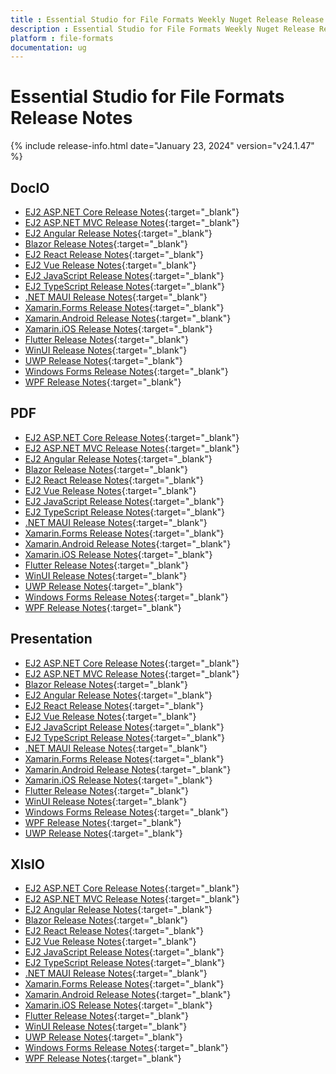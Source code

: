 ```yaml
---
title : Essential Studio for File Formats Weekly Nuget Release Release Notes  
description : Essential Studio for File Formats Weekly Nuget Release Release Notes  
platform : file-formats
documentation: ug
---
```


# Essential Studio for File Formats  Release Notes  

{% include release-info.html date="January 23, 2024" version="v24.1.47" %} 


## DocIO

* [EJ2 ASP.NET Core Release Notes](https://ej2.syncfusion.com/aspnetcore/documentation/release-notes/24.1.47#docio){:target="_blank"}
* [EJ2 ASP.NET MVC Release Notes](https://ej2.syncfusion.com/aspnetmvc/documentation/release-notes/24.1.47#docio){:target="_blank"}
* [EJ2 Angular Release Notes](https://ej2.syncfusion.com/angular/documentation/release-notes/24.1.47#docio){:target="_blank"}
* [Blazor Release Notes](https://blazor.syncfusion.com/documentation/release-notes/24.1.47#docio){:target="_blank"}
* [EJ2 React Release Notes](https://ej2.syncfusion.com/react/documentation/release-notes/24.1.47#docio){:target="_blank"}
* [EJ2 Vue  Release Notes](https://ej2.syncfusion.com/vue/documentation/release-notes/24.1.47#docio){:target="_blank"}
* [EJ2 JavaScript Release Notes](https://ej2.syncfusion.com/javascript/documentation/release-notes/24.1.47#docio){:target="_blank"}
* [EJ2 TypeScript Release Notes](https://ej2.syncfusion.com/documentation/release-notes/24.1.47#docio){:target="_blank"}
* [.NET MAUI Release Notes](/maui/release-notes/v24.1.47#docio){:target="_blank"}
* [Xamarin.Forms Release Notes](/xamarin/release-notes/v24.1.47#docio){:target="_blank"}
* [Xamarin.Android Release Notes](/xamarin-android/release-notes/v24.1.47#docio){:target="_blank"}
* [Xamarin.iOS Release Notes](/xamarin-ios/release-notes/v24.1.47#docio){:target="_blank"}
* [Flutter Release Notes](/flutter/release-notes/v24.1.47#docio){:target="_blank"}
* [WinUI Release Notes](/winui/release-notes/v24.1.47#docio){:target="_blank"}
* [UWP Release Notes](/uwp/release-notes/v24.1.47#docio){:target="_blank"}
* [Windows Forms Release Notes](/windowsforms/release-notes/v24.1.47#docio){:target="_blank"}
* [WPF Release Notes](/wpf/release-notes/v24.1.47#docio){:target="_blank"}



## PDF

* [EJ2 ASP.NET Core Release Notes](https://ej2.syncfusion.com/aspnetcore/documentation/release-notes/24.1.47#pdf){:target="_blank"}
* [EJ2 ASP.NET MVC Release Notes](https://ej2.syncfusion.com/aspnetmvc/documentation/release-notes/24.1.47#pdf){:target="_blank"}
* [EJ2 Angular Release Notes](https://ej2.syncfusion.com/angular/documentation/release-notes/24.1.47#pdf){:target="_blank"}
* [Blazor Release Notes](https://blazor.syncfusion.com/documentation/release-notes/24.1.47#pdf){:target="_blank"}
* [EJ2 React Release Notes](https://ej2.syncfusion.com/react/documentation/release-notes/24.1.47#pdf){:target="_blank"}
* [EJ2 Vue  Release Notes](https://ej2.syncfusion.com/vue/documentation/release-notes/24.1.47#pdf){:target="_blank"}
* [EJ2 JavaScript Release Notes](https://ej2.syncfusion.com/javascript/documentation/release-notes/24.1.47#pdf){:target="_blank"}
* [EJ2 TypeScript Release Notes](https://ej2.syncfusion.com/documentation/release-notes/24.1.47#pdf){:target="_blank"}
* [.NET MAUI Release Notes](/maui/release-notes/v24.1.47#pdf){:target="_blank"}
* [Xamarin.Forms Release Notes](/xamarin/release-notes/v24.1.47#pdf){:target="_blank"}
* [Xamarin.Android Release Notes](/xamarin-android/release-notes/v24.1.47#pdf){:target="_blank"}
* [Xamarin.iOS Release Notes](/xamarin-ios/release-notes/v24.1.47#pdf){:target="_blank"}
* [Flutter Release Notes](/flutter/release-notes/v24.1.47#pdf){:target="_blank"}
* [WinUI Release Notes](/winui/release-notes/v24.1.47#pdf){:target="_blank"}
* [UWP Release Notes](/uwp/release-notes/v24.1.47#pdf){:target="_blank"}
* [Windows Forms Release Notes](/windowsforms/release-notes/v24.1.47#pdf){:target="_blank"}
* [WPF Release Notes](/wpf/release-notes/v24.1.47#pdf){:target="_blank"}


## Presentation

* [EJ2 ASP.NET Core Release Notes](https://ej2.syncfusion.com/aspnetcore/documentation/release-notes/24.1.47#presentation){:target="_blank"}
* [EJ2 ASP.NET MVC Release Notes](https://ej2.syncfusion.com/aspnetmvc/documentation/release-notes/24.1.47#presentation){:target="_blank"}
* [Blazor Release Notes](https://blazor.syncfusion.com/documentation/release-notes/24.1.47#presentation){:target="_blank"}
* [EJ2 Angular Release Notes](https://ej2.syncfusion.com/angular/documentation/release-notes/24.1.47#presentation){:target="_blank"}
* [EJ2 React Release Notes](https://ej2.syncfusion.com/react/documentation/release-notes/24.1.47#presentation){:target="_blank"}
* [EJ2 Vue  Release Notes](https://ej2.syncfusion.com/vue/documentation/release-notes/24.1.47#presentation){:target="_blank"}
* [EJ2 JavaScript Release Notes](https://ej2.syncfusion.com/javascript/documentation/release-notes/24.1.47#presentation){:target="_blank"}
* [EJ2 TypeScript Release Notes](https://ej2.syncfusion.com/documentation/release-notes/24.1.47#presentation){:target="_blank"}
* [.NET MAUI Release Notes](/maui/release-notes/v24.1.47#presentation){:target="_blank"}
* [Xamarin.Forms Release Notes](/xamarin/release-notes/v24.1.47#presentation){:target="_blank"}
* [Xamarin.Android Release Notes](/xamarin-android/release-notes/v24.1.47#presentation){:target="_blank"}
* [Xamarin.iOS Release Notes](/xamarin-ios/release-notes/v24.1.47#presentation){:target="_blank"}
* [Flutter Release Notes](/flutter/release-notes/v24.1.47#presentation){:target="_blank"}
* [WinUI Release Notes](/winui/release-notes/v24.1.47#presentation){:target="_blank"}
* [Windows Forms Release Notes](/windowsforms/release-notes/v24.1.47#presentation){:target="_blank"}
* [WPF Release Notes](/wpf/release-notes/v24.1.47#presentation){:target="_blank"}
* [UWP Release Notes](/uwp/release-notes/v24.1.47#presentation){:target="_blank"}



## XlsIO

* [EJ2 ASP.NET Core Release Notes](https://ej2.syncfusion.com/aspnetcore/documentation/release-notes/24.1.47#xlsio){:target="_blank"}
* [EJ2 ASP.NET MVC Release Notes](https://ej2.syncfusion.com/aspnetmvc/documentation/release-notes/24.1.47#xlsio){:target="_blank"}
* [EJ2 Angular Release Notes](https://ej2.syncfusion.com/angular/documentation/release-notes/24.1.47#xlsio){:target="_blank"}
* [Blazor Release Notes](https://blazor.syncfusion.com/documentation/release-notes/24.1.47#xlsio){:target="_blank"}
* [EJ2 React Release Notes](https://ej2.syncfusion.com/react/documentation/release-notes/24.1.47#xlsio){:target="_blank"}
* [EJ2 Vue  Release Notes](https://ej2.syncfusion.com/vue/documentation/release-notes/24.1.47#xlsio){:target="_blank"}
* [EJ2 JavaScript Release Notes](https://ej2.syncfusion.com/javascript/documentation/release-notes/24.1.47#xlsio){:target="_blank"}
* [EJ2 TypeScript Release Notes](https://ej2.syncfusion.com/documentation/release-notes/24.1.47#xlsio){:target="_blank"}
* [.NET MAUI Release Notes](/maui/release-notes/v24.1.47#xlsio){:target="_blank"}
* [Xamarin.Forms Release Notes](/xamarin/release-notes/v24.1.47#xlsio){:target="_blank"}
* [Xamarin.Android Release Notes](/xamarin-android/release-notes/v24.1.47#xlsio){:target="_blank"}
* [Xamarin.iOS Release Notes](/xamarin-ios/release-notes/v24.1.47#xlsio){:target="_blank"}
* [Flutter Release Notes](/flutter/release-notes/v24.1.47#xlsio){:target="_blank"}
* [WinUI Release Notes](/winui/release-notes/v24.1.47#xlsio){:target="_blank"}
* [UWP Release Notes](/uwp/release-notes/v24.1.47#xlsio){:target="_blank"}
* [Windows Forms Release Notes](/windowsforms/release-notes/v24.1.47#xlsio){:target="_blank"}
* [WPF Release Notes](/wpf/release-notes/v24.1.47#xlsio){:target="_blank"}


